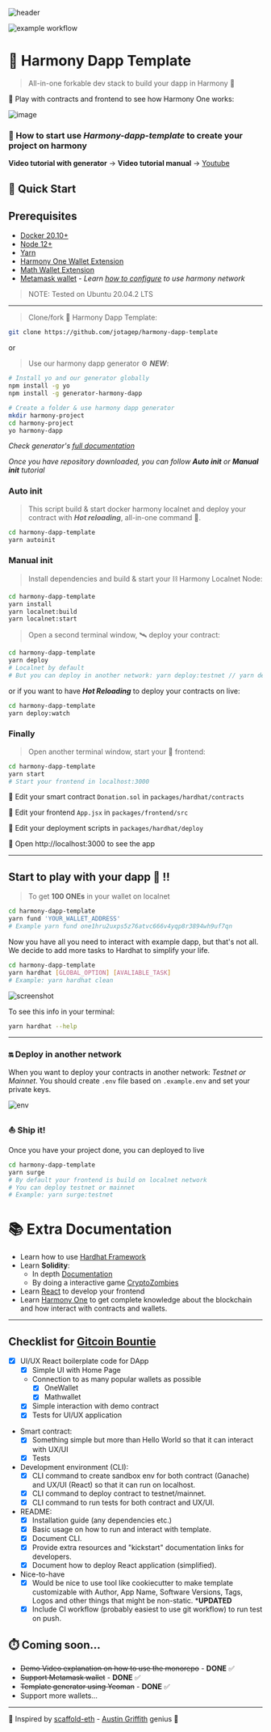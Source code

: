 ![header](https://user-images.githubusercontent.com/8777166/126854579-2f3d6973-b3c7-45da-add4-1362ad9a68ae.jpg)

![example workflow](https://github.com/jotagep/harmony-dapp-template/actions/workflows/unit-tests.yaml/badge.svg)
# 🧰 Harmony Dapp Template

> All-in-one forkable dev stack to build your dapp in Harmony 🚀

🧪 Play with contracts and frontend to see how Harmony One works:

![image](https://user-images.githubusercontent.com/8777166/126853046-376352db-627b-48c5-b569-30836ca410c7.png)

### 🚨 How to start use *Harmony-dapp-template* to create your project on harmony 

**Video tutorial with generator** -> 
**Video tutorial manual** -> [Youtube](https://youtu.be/pvITSKNQvvo)
## 🚴 Quick Start

## Prerequisites
* [Docker 20.10+](https://docs.docker.com/engine/)
* [Node 12+](https://nodejs.org/en/download/)
* [Yarn](https://classic.yarnpkg.com/en/docs/install/)
* [Harmony One Wallet Extension](https://chrome.google.com/webstore/detail/harmony-one-wallet/fnnegphlobjdpkhecapkijjdkgcjhkib)
* [Math Wallet Extension](https://chrome.google.com/webstore/detail/math-wallet/afbcbjpbpfadlkmhmclhkeeodmamcflc)
* [Metamask wallet](https://chrome.google.com/webstore/detail/metamask/nkbihfbeogaeaoehlefnkodbefgpgknn) - *Learn [how to configure](https://docs.harmony.one/home/network/wallets/browser-extensions-wallets/metamask-wallet) to use harmony network*
> NOTE: Tested on Ubuntu 20.04.2 LTS

---

> Clone/fork 🧰 Harmony Dapp Template:

```bash
git clone https://github.com/jotagep/harmony-dapp-template
```

or 

> Use our harmony dapp generator ⚙️ ***NEW***:

```bash
# Install yo and our generator globally
npm install -g yo
npm install -g generator-harmony-dapp

# Create a folder & use harmony dapp generator
mkdir harmony-project
cd harmony-project
yo harmony-dapp
```
*Check generator's [full documentation](https://github.com/jotagep/harmony-dapp-template/tree/generator)*

*Once you have repository downloaded, you can follow **Auto init** or **Manual init** tutorial* 
### Auto init

> This script build & start docker harmony localnet and deploy your contract with ***Hot reloading***, all-in-one command 📡.

```bash
cd harmony-dapp-template
yarn autoinit
```
### Manual init

> Install dependencies and build & start your ⛓️ Harmony Localnet Node:

```bash
cd harmony-dapp-template
yarn install
yarn localnet:build
yarn localnet:start
```
> Open a second terminal window, 🛰 deploy your contract:

```bash
cd harmony-dapp-template
yarn deploy
# Localnet by default
# But you can deploy in another network: yarn deploy:testnet // yarn deploy:mainnet
```

or if you want to have ***Hot Reloading*** to deploy your contracts on live:

```bash
cd harmony-dapp-template
yarn deploy:watch
```

### Finally

> Open another terminal window, start your 📱 frontend:

```bash
cd harmony-dapp-template
yarn start
# Start your frontend in localhost:3000
```

🔏 Edit your smart contract `Donation.sol` in `packages/hardhat/contracts`

📝 Edit your frontend `App.jsx` in `packages/frontend/src`

💼 Edit your deployment scripts in `packages/hardhat/deploy`

📱 Open http://localhost:3000 to see the app

---
## Start to play with your dapp 🥳 !!

> To get **100 ONEs** in your wallet on localnet

```bash
cd harmony-dapp-template
yarn fund 'YOUR_WALLET_ADDRESS'
# Example yarn fund one1hru2uxps5z76atvc666v4yqp8r3894wh9uf7qn
```

Now you have all you need to interact with example dapp, but that's not all. 
We decide to add more tasks to Hardhat to simplify your life.

```bash
cd harmony-dapp-template
yarn hardhat [GLOBAL_OPTION] [AVALIABLE_TASK]
# Example: yarn hardhat clean
```
![screenshot](https://user-images.githubusercontent.com/8777166/126854082-b4a04bae-c67d-4fb9-9ff4-425186e8cc8c.png)

To see this info in your terminal: 

```bash
yarn hardhat --help
```
---

### 🔛 Deploy in another network 

When you want to deploy your contracts in another network: *Testnet or Mainnet*. You should create `.env` file based on `.example.env` and set your private keys.

![env](https://user-images.githubusercontent.com/8777166/126911806-dc5bc9fa-80f0-4d17-bc9e-eda3234a8b73.png)

### ⛵ Ship it!
Once you have your project done, you can deployed to live

```bash
cd harmony-dapp-template
yarn surge
# By default your frontend is build on localnet network
# You can deploy testnet or mainnet
# Example: yarn surge:testnet
```

# 📚 Extra Documentation

* Learn how to use [Hardhat Framework](https://hardhat.org/tutorial/) 
* Learn **Solidity**:
    - In depth [Documentation](https://docs.soliditylang.org)
    - By doing a interactive game [CryptoZombies](https://cryptozombies.io/en/course/)
* Learn [React](https://es.reactjs.org/docs/getting-started.html) to develop your frontend
* Learn [Harmony One](https://docs.harmony.one/home/developers/getting-started) to get complete knowledge about the blockchain and how interact with contracts and wallets.

---
## Checklist for [Gitcoin Bountie](https://gitcoin.co/issue/harmony-one/bounties/53/100026000)

- [x] UI/UX React boilerplate code for DApp
  - [x] Simple UI with Home Page
  - Connection to as many popular wallets as possible
    - [x] OneWallet
    - [x] Mathwallet
  - [x] Simple interaction with demo contract
  - [x] Tests for UI/UX application
- Smart contract:
  - [x] Something simple but more than Hello World so that it can interact with UX/UI
  - [x] Tests
- Development environment (CLI):
  - [x] CLI command to create sandbox env for both contract (Ganache) and UX/UI (React) so that it can run on localhost.
  - [x] CLI command to deploy contract to testnet/mainnet.
  - [x] CLI command to run tests for both contract and UX/UI.
- README:
  - [x] Installation guide (any dependencies etc.)
  - [x] Basic usage on how to run and interact with template.
  - [x] Document CLI.
  - [x] Provide extra resources and "kickstart" documentation links for developers.
  - [x] Document how to deploy React application (simplified).
- Nice-to-have
  - [x] Would be nice to use tool like cookiecutter to make template customizable with Author, App Name, Software Versions, Tags, Logos and other things that might be non-static. ***UPDATED**
  - [x] Include CI workflow (probably easiest to use git workflow) to run test on push.

## ⏱️ Coming soon...

* <s>Demo Video explanation on how to use the monorepo</s> - **DONE** ✅ 
* <s>Support Metamask wallet</s> - **DONE** ✅ 
* <s>Template generator using Yeoman</s> - **DONE** ✅ 
* Support more wallets...

---

🙏 Inspired by [scaffold-eth](https://github.com/austintgriffith/scaffold-eth) - [Austin Griffith](https://austingriffith.com/) genius 🧞 